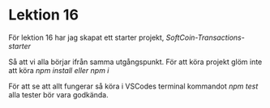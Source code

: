# Lektion 16
För lektion 16 har jag skapat ett starter projekt, *SoftCoin-Transactions-starter*

Så att vi alla börjar ifrån samma utgångspunkt.
För att köra projekt glöm inte att köra *npm install eller npm i*

För att se att allt fungerar så köra i VSCodes terminal kommandot *npm test* alla tester bör vara godkända.
